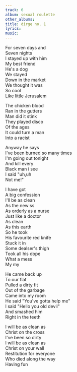 ```yaml
---
track: 6
album: sexual roulette
other_albums:
title: dirge no. 1  
lyrics: 
music: 
---
```

For seven days and  
Seven nights  
I stayed up with him  
My best friend  
He's a dog  
We stayed  
Down in the market  
We thought it was  
So cool  
Like little Jerusalem  
  
The chicken blood  
Ran in the gutters  
Man did it stink  
They played disco  
Of the ages  
It could turn a man  
Into a racist  
  
Anyway he says  
I've been burned so many times  
I'm going out tonight  
And kill every  
Black man i see  
I said &quot;uh,uh  
Not me!&quot;  
  
I have got  
A big confession  
I'll be as clean  
As the new ss  
As orderly as a nurse  
Just like a doctor  
As clean  
As this earth  
So he took  
His favourite red knife  
Stuck it in  
Some dealser's thigh  
Took all his dope  
What a mess  
My my  
  
He came back up  
To our flat  
Pulled a dirty fit  
Out of the garbage  
Came into my room  
He said &quot;You've gotta help me&quot;  
I said &quot;Hello you old devil&quot;  
And smashed him  
Right in the teeth  
  
I will be as clean as  
Christ on the cross  
I've been so dirty  
I will be as clean as  
Christ on your wall  
Restitution for everyone  
Who died along the way  
Having fun  
